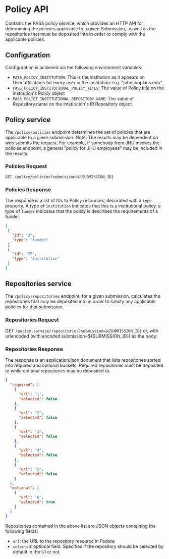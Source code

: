 # Policy API

Contains the PASS policy service, which provides an HTTP API for determining the policies applicable to a given Submission, as well as the repositories that must be deposited into in order to comply with the applicable policies.

## Configuration

Configuration is achieved via the following environment variables:

* `PASS_POLICY_INSTITUTION`: This is the institution as it appears on User.affiliations for every user in the institution: e.g. "johnshopkins.edu"
* `PASS_POLICY_INSTITUTIONAL_POLICY_TITLE`: The value of Policy.title on the institution's Policy object
* `PASS_POLICT_INSTITUTIONAL_REPOSITORY_NAME`: The value of Repository.name on the intstitution's IR Repository object


## Policy service

The `/policy/policies` endpoint determines the set of policies that are applicable to
a given submission.  Note:  The results may be dependent on _who_ submits the request.  For example, if
somebody from JHU invokes the policies endpoint, a general "policy for JHU employees" may be included in the results.

### Policies Request

`GET /policy/policies?submission=${SUBMISSION_ID}`

### Policies Response

The response is a list of IDs to Policy resources, decorated with a `type` property. A type of `institution` indicates that this is a institutional policy, a type of `funder` indicates that the policy is describes the requirements of a funder.

```json
[
 {
   "id": "3",
   "type": "funder"
 },
 {
   "id": "22",
   "type": "institution"
 }
]
```


## Repositories service

The `/policy/repositories` endpoint, for a given submission, calculates the repositories that may be
deposited into in order to satisfy any applicable policies for that submission.

### Repositories Request

GET `/policy-service/repositories?submission=${SUBMISSION_ID}`
or, with urlencoded (with encoded submission=${SUBMISSION_ID}) as the body:

### Repositories Response

The response is an application/json document that lists repositories sorted into required and optional buckets. Required repositories must be deposited to while optional repositories may be deposited to.


```json
{
  "required": [
    {
      "url": "1",
      "selected": false
    },
    {
      "url": "2",
      "selected": false
    },
    {
      "url": "3",
      "selected": false
    },
    {
      "url": "4",
      "selected": false
    },
    {
      "url": "5",
      "selected": false
    }
  ],
  "optional": [
    {
      "url": "6",
      "selected": true
    }
  ]
}
```


Repositories contained in the above list are JSON objects containing the following fields:

* `url`: the URL to the repository resource in Fedora
* `selected`: optional field.  Specifies if the repository should be selected by default in the UI or not.

